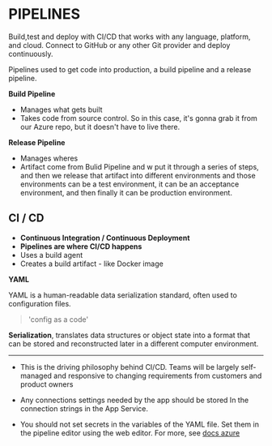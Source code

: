 # PIPELINES

Build,test and deploy with CI/CD that works with any language, platform, and cloud. Connect to GitHub or any other Git provider and deploy continuously.

Pipelines used to get code into production, a build pipeline and a release pipeline.

**Build Pipeline**
- Manages what gets built
- Takes code from source control. So in this case, it's gonna grab it from our Azure repo, but it doesn't have to live there.

**Release Pipeline**
- Manages wheres
- Artifact come from Bulid Pipeline and w put it through a series of steps, and then we release that artifact into different environments and those environments can be a test environment, it can be an acceptance environment, and then finally it can be production environment.

## CI / CD

- **Continuous Integration / Continuous Deployment**
- **Pipelines are where CI/CD happens**
- Uses a build agent
- Creates a build artifact - like Docker image


**YAML**

YAML is a human-readable data serialization standard, often used to configuration files.

> 'config as a code'

**Serialization**, translates data structures or object state into a format that can be stored and reconstructed later in a different computer environment.

----

- This is the driving philosophy behind CI/CD. Teams will be largely self-managed and responsive to changing requirements from customers and product owners

- Any connections settings needed by the app should be stored In the connection strings in the App Service.

- You should not set secrets in the variables of the YAML file. Set them in the pipeline editor using the web editor. For more, see
[docs azure](https://docs.microsoft.com/en-us/azure/devops/pipelines/process/variables?view=azure-devops&tabs=yaml%2Cbatch)
